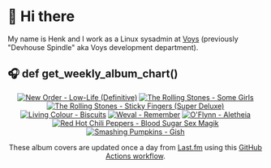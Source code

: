 # 👋 Hi there

My name is Henk and I work as a Linux sysadmin at <a href="https://www.voys.co/about/">Voys</a> (previously "Devhouse Spindle" aka Voys development department).

## 🎧 def get_weekly_album_chart()
<!-- lastfm -->
<p align="center"><a href="https://www.last.fm/music/New+Order/Low-Life+(Definitive)"><img src="https://lastfm.freetls.fastly.net/i/u/64s/67da4e08aa91cce7c32782b92d97146a.png" title="New Order - Low-Life (Definitive)"></a> <a href="https://www.last.fm/music/The+Rolling+Stones/Some+Girls"><img src="https://lastfm.freetls.fastly.net/i/u/64s/2b25566ff3f1fc9afd419ba4bb6c72c7.jpg" title="The Rolling Stones - Some Girls"></a> <a href="https://www.last.fm/music/The+Rolling+Stones/Sticky+Fingers+(Super+Deluxe)"><img src="https://lastfm.freetls.fastly.net/i/u/64s/12dd430fc7e3e1ed9d94209b273192c2.jpg" title="The Rolling Stones - Sticky Fingers (Super Deluxe)"></a> <a href="https://www.last.fm/music/Living+Colour/Biscuits"><img src="https://lastfm.freetls.fastly.net/i/u/64s/890c0c3ee6a1958e86f578d3eb0979f4.jpg" title="Living Colour - Biscuits"></a> <a href="https://www.last.fm/music/Weval/Remember"><img src="https://lastfm.freetls.fastly.net/i/u/64s/a96304a47fb42dae0e3d3a5d4c1d9747.jpg" title="Weval - Remember"></a> <a href="https://www.last.fm/music/O%27Flynn/Aletheia"><img src="https://lastfm.freetls.fastly.net/i/u/64s/cf32de1d6e0a24a76f083f6b37ea6a6e.jpg" title="O'Flynn - Aletheia"></a> <a href="https://www.last.fm/music/Red+Hot+Chili+Peppers/Blood+Sugar+Sex+Magik"><img src="https://lastfm.freetls.fastly.net/i/u/64s/866a975e024d45e2ad50e3e0399dd45d.png" title="Red Hot Chili Peppers - Blood Sugar Sex Magik"></a> <a href="https://www.last.fm/music/+noredirect/Smashing+Pumpkins/Gish"><img src="https://lastfm.freetls.fastly.net/i/u/64s/f300dd890a44418fba90a8f840c993d2.png" title="Smashing Pumpkins - Gish"></a> </p>

<p align="center">These album covers are updated once a day from <a href="https://www.last.fm/user/hbokh">Last.fm</a> using this <a href="https://github.com/marketplace/actions/lastfm-to-markdown">GitHub Actions workflow</a>.</p>

